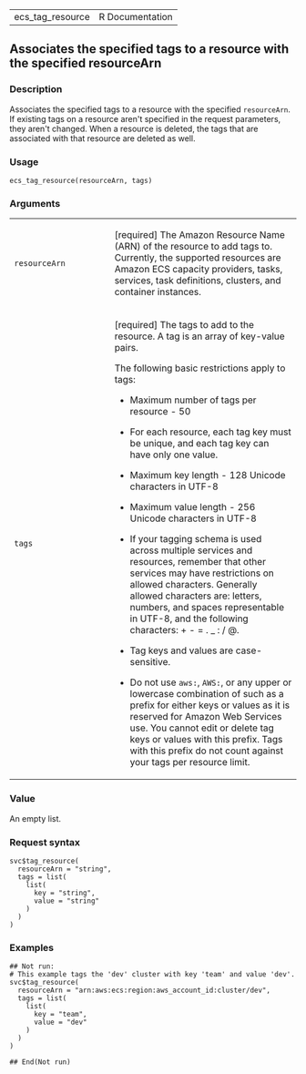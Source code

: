 <table style="width: 100%;">
<tbody>
<tr class="odd">
<td>ecs_tag_resource</td>
<td style="text-align: right;">R Documentation</td>
</tr>
</tbody>
</table>

## Associates the specified tags to a resource with the specified resourceArn

### Description

Associates the specified tags to a resource with the specified
`resourceArn`. If existing tags on a resource aren't specified in the
request parameters, they aren't changed. When a resource is deleted, the
tags that are associated with that resource are deleted as well.

### Usage

    ecs_tag_resource(resourceArn, tags)

### Arguments

<table>
<colgroup>
<col style="width: 35%" />
<col style="width: 65%" />
</colgroup>
<tbody>
<tr class="odd">
<td><code id="ecs_tag_resource_:_resourceArn">resourceArn</code></td>
<td><p>[required] The Amazon Resource Name (ARN) of the resource to add
tags to. Currently, the supported resources are Amazon ECS capacity
providers, tasks, services, task definitions, clusters, and container
instances.</p></td>
</tr>
<tr class="even">
<td><code id="ecs_tag_resource_:_tags">tags</code></td>
<td><p>[required] The tags to add to the resource. A tag is an array of
key-value pairs.</p>
<p>The following basic restrictions apply to tags:</p>
<ul>
<li><p>Maximum number of tags per resource - 50</p></li>
<li><p>For each resource, each tag key must be unique, and each tag key
can have only one value.</p></li>
<li><p>Maximum key length - 128 Unicode characters in UTF-8</p></li>
<li><p>Maximum value length - 256 Unicode characters in UTF-8</p></li>
<li><p>If your tagging schema is used across multiple services and
resources, remember that other services may have restrictions on allowed
characters. Generally allowed characters are: letters, numbers, and
spaces representable in UTF-8, and the following characters: + - = . _ :
/ @.</p></li>
<li><p>Tag keys and values are case-sensitive.</p></li>
<li><p>Do not use <code style="white-space: pre;">⁠aws:⁠</code>, <code
style="white-space: pre;">⁠AWS:⁠</code>, or any upper or lowercase
combination of such as a prefix for either keys or values as it is
reserved for Amazon Web Services use. You cannot edit or delete tag keys
or values with this prefix. Tags with this prefix do not count against
your tags per resource limit.</p></li>
</ul></td>
</tr>
</tbody>
</table>

### Value

An empty list.

### Request syntax

    svc$tag_resource(
      resourceArn = "string",
      tags = list(
        list(
          key = "string",
          value = "string"
        )
      )
    )

### Examples

    ## Not run: 
    # This example tags the 'dev' cluster with key 'team' and value 'dev'.
    svc$tag_resource(
      resourceArn = "arn:aws:ecs:region:aws_account_id:cluster/dev",
      tags = list(
        list(
          key = "team",
          value = "dev"
        )
      )
    )

    ## End(Not run)
